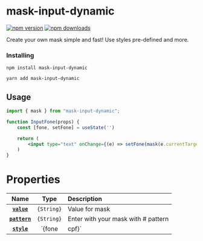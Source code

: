 # mask-input-dynamic

[![npm version](https://img.shields.io/npm/v/mask-input-dynamic.svg?style=flat)](https://www.npmjs.com/package/mask-input-dynamic) [![npm downloads](https://img.shields.io/npm/dm/mask-input-dynamic.svg?style=flat)](https://www.npmjs.com/package/mask-input-dynamic)


Create your own mask simple and fast! Use styles pre-defined and more.


### Installing

```
npm install mask-input-dynamic
```
```
yarn add mask-input-dynamic
```

## Usage

```jsx
import { mask } from "mask-input-dynamic";

function InputFone(props) {
    const [fone, setFone] = useState('')

    return (
        <input type="text" onChange={(e) => setFone(mask(e.currentTarget.value, {style:'fone'}))} value={fone} />
    )
}
```
# Properties
|                           Name                            |               Type                | Description |
|        :-----------------------------------------:        |    :-------------------------:    |:--------------------------------------------- |
|                    **[`value`](#value)**                  |              `{String}`           | Value for mask       
|                   **[`pattern`](#pattern)**               |            `{String}`             | Enter with your mask with # pattern |
|                    **[`style`](#style)**                  |            `{fone|cpf}`           | Chose one style pre-defined for your mask |

